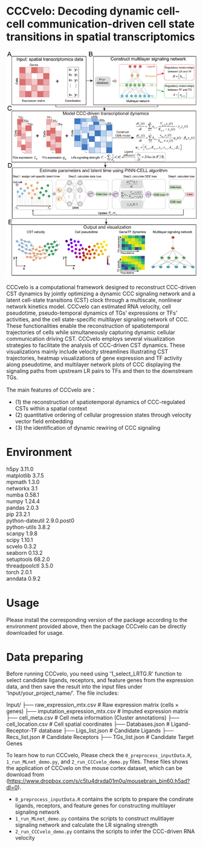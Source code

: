 # CCCvelo: Decoding dynamic cell-cell communication-driven cell state transitions in spatial transcriptomics

<p align="center">
  <img src="https://github.com/SunXQlab/CCCvelo/blob/main/fig1.framework.png">
</p>

CCCvelo is a computational framework designed to reconstruct CCC-driven CST dynamics by jointly optimizing a dynamic CCC signaling network and a latent cell-state transitions (CST) clock through a multiscale, nonlinear network kinetics model. CCCvelo can estimated RNA velocity, cell pseudotime, pseudo-temporal dynamics of TGs’ expressions or TFs’ activities, and the cell state-specific multilayer signaling network of CCC. These functionalities enable the reconstruction of spatiotemporal trajectories of cells while simultaneously capturing dynamic cellular communication driving CST. CCCvelo employs several visualization strategies to facilitate the analysis of CCC-driven CST dynamics. These visualizations mainly include velocity streamlines illustrating CST trajectories, heatmap visualizations of gene expression and TF activity along pseudotime, and multilayer network plots of CCC displaying the signaling paths from upstream LR pairs to TFs and then to the downstream TGs.

The main features of CCCvelo are：

* (1) the reconstruction of spatiotemporal dynamics of CCC-regulated CSTs within a spatial context <br>
* (2) quantitative ordering of cellular progression states through velocity vector field embedding <br>
* (3) the identification of dynamic rewiring of CCC signaling <br>

# Environment
h5py                3.11.0 <br>
matplotlib          3.7.5 <br>
mpmath              1.3.0 <br>
networkx            3.1 <br>
numba               0.58.1 <br>
numpy               1.24.4 <br>
pandas              2.0.3 <br>
pip                 23.2.1 <br>
python-dateutil     2.9.0.post0 <br>
python-utils        3.8.2 <br>
scanpy              1.9.8 <br>
scipy               1.10.1 <br>
scvelo              0.3.2 <br>
seaborn             0.13.2 <br>
setuptools          68.2.0 <br>
threadpoolctl       3.5.0 <br>
torch               2.0.1 <br>
anndata             0.9.2  <br>     
# Usage

 Please install the corresponding version of the package according to the environment provided above, then the package CCCvelo can be directly downloaded for usage.

# Data preparing

Before running CCCvelo, you need using '1_select_LRTG.R' function to select candidate ligands, receptors, and feature genes from the expression data, and then save the result into the input files under 'Input/your_project_name/'. The file includes:

Input/ ├── raw_expression_mtx.csv # Raw expression matrix (cells × genes) ├── imputation_expression_mtx.csv # Imputed expression matrix ├── cell_meta.csv # Cell meta information (Cluster annotations) ├── cell_location.csv # Cell spatial coordinates ├── Databases.json # Ligand-Receptor-TF database ├── Ligs_list.json # Candidate Ligands ├── Recs_list.json # Candidate Receptors ├── TGs_list.json # Candidate Target Genes


To learn how to run CCCvelo, Please check the `0_preprocess_inputData.R`, `1_run_MLnet_demo.py`, and  `2_run_CCCvelo_demo.py` files. These files shows the application of CCCvelo on the mouse cortex dataset, which can be download from (https://www.dropbox.com/s/c5tu4drxda01m0u/mousebrain_bin60.h5ad?dl=0). 

* `0_preprocess_inputData.R` contains the scripts to prepare the condinate ligands, receptors, and feature genes for constructing multilayer signaling network <br>
* `1_run_MLnet_demo.py` contains the scripts to construct mulitlayer signaling network and calculate the LR signaling strength <br>
* `2_run_CCCvelo_demo.py` contains the scripts to infer the CCC-driven RNA velocity <br>





